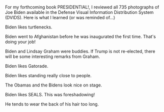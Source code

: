 For my forthcoming book PRESIDENTIAL!, I reviewed all 735 photographs of Joe Biden available in the Defense Visual Information Distribution System (DVIDS). Here is what I learned (or was reminded of...)

Biden likes turtlenecks. 

Biden went to Afghanistan before he was inaugurated the first time. That's doing your job!

Biden and Lindsay Graham were buddies. If Trump is not re-elected, there will be some interesting remarks from Graham.

Biden likes Gatorade.

Biden likes standing really close to people.

The Obamas and the Bidens look nice on stage.

Biden likes SEALS. This was foreshadowing!

He tends to wear the back of his hair too long.

